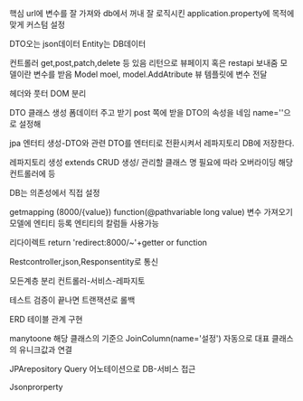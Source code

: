 핵심 url에 변수를 잘 가져와 db에서 꺼내 잘 로직시킨
application.property에 목적에 맞게 커스텀 설정

DTO오는 json데이터 Entity는 DB데이터

컨트롤러 get,post,patch,delete 등 있음
리턴으로 뷰페이지 혹은 restapi 보내줌
모델이란 변수를 받음 Model moel, model.AddAtribute 뷰 템플릿에 변수 전달 

헤더와 풋터 DOM 분리

DTO 클래스 생성
폼데이터 주고 받기 post 쪽에 받을 DTO의 속성을 네임 name=''으로 설정해

jpa
엔터티 생성-DTO와 관련
DTO를 엔터티로 전환시켜서 레파지토리 DB에 저장한다.

레파지토리 생성 extends CRUD 생성/ 관리할 클래스 명
필요에 따라 오버라이딩
해당 컨트롤러에 등

DB는 의존성에서 직접 설정

getmapping (8000/{value})
function(@pathvariable long value)  변수 가져오기
모델에 엔티티 등록 엔티티의 칼럼들 사용가능

리다이렉트
return 'redirect:8000/~'+getter or function

Restcontroller,json,Responsentity로 통신

모든계층 분리 컨트롤러-서비스-레파지토

테스트 검증이 끝나면 트랜잭션로 롤백

ERD 테이블 관계 구현

manytoone 해당 클래스의 기준으
JoinColumn(name='설정') 자동으로 대표 클래스의 유니크값과 연결

JPArepository
Query 어노테이션으로 DB-서비스 접근

Jsonprorperty
